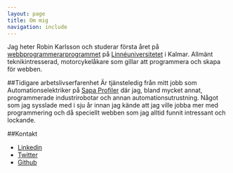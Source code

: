 ```yaml
---
layout: page
title: Om mig
navigation: include
---
```


Jag heter Robin Karlsson och studerar första året på [webbprogrammerarprogrammet](http://www.webbprogrammerare.se) på [Linnéuniversitetet](http://lnu.se) i Kalmar.
Allmänt teknikintresserad, motorcykelåkare som gillar att programmera och skapa för webben.


##Tidigare arbetslivserfarenhet
Är tjänsteledig från mitt jobb som Automationselektriker på [Sapa Profiler](http://www.sapagroup.com) där jag, bland mycket annat, programmerade 
industrirobotar och annan automationsutrustning. Något som jag sysslade med i sju år innan jag kände att jag ville jobba mer med programmering
och då speciellt webben som jag alltid funnit intressant och lockande.


##Kontakt
- [Linkedin](https://www.linkedin.com/pub/robin-karlsson/88/5b9/661)
- [Twitter](http://twitter.com/ropkn)
- [Github](http://www.github.com/rk222ev)
